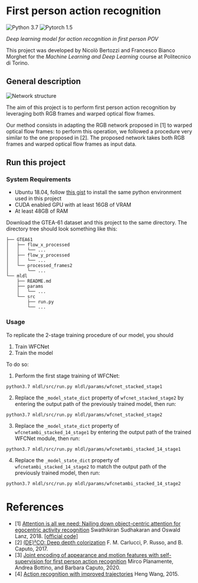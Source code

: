 # First person action recognition

![Python 3.7](https://img.shields.io/badge/Python-3.7-blue.svg?&logo=python&style=flat) ![Pytorch 1.5](https://img.shields.io/badge/Pytorch-1.5-blue.svg?&logo=pytorch&style=flat)

_Deep learning model for action recognition in first person POV_

This project was developed by Nicolò Bertozzi and Francesco Bianco Morghet for the _Machine Learning and Deep Learning_ course at Politecnico di Torino.

## General description

![Network structure](paper/schemi/two_stream2_img.png)

The aim of this project is to perform first person action recognition by leveraging both RGB frames and warped optical flow frames.

Our method consists in adapting the RGB network proposed in [1] to warped optical flow frames: to perform this operation, we followed a procedure very similar to the one proposed in [2]. The proposed network takes both RGB frames and warped optical flow frames as input data.

## Run this project

### System Requirements

 - Ubuntu 18.04, follow [this gist](https://gist.github.com/francibm97/da7a299d40aa7907175e585fc0182d6f) to install the same python environment used in this project
 - CUDA enabled GPU with at least 16GB of VRAM
 - At least 48GB of RAM

Download the GTEA-61 dataset and this project to the same directory. The directory tree should look something like this:

```
├── GTEA61
│   ├── flow_x_processed
│   │   └── ...
│   ├── flow_y_processed
│   │   └── ...
│   └── processed_frames2
│       └── ...
└── mldl
    ├── README.md
    ├── params
    │   └── ...
    └── src
        ├── run.py
        └── ...
```

### Usage

To replicate the 2-stage training procedure of our model, you should
1. Train WFCNet
2. Train the model

To do so:

1. Perform the first stage training of WFCNet: 
```
python3.7 mldl/src/run.py mldl/params/wfcnet_stacked_stage1
```

2. Replace the `_model_state_dict` property of `wfcnet_stacked_stage2` by entering the output path of the previously trained model, then run:
```
python3.7 mldl/src/run.py mldl/params/wfcnet_stacked_stage2
```

3. Replace the `_model_state_dict` property of `wfcnetambi_stacked_14_stage1` by entering the output path of the trained WFCNet module, then run:
```
python3.7 mldl/src/run.py mldl/params/wfcnetambi_stacked_14_stage1
```

4. Replace the `_model_state_dict` property of `wfcnetambi_stacked_14_stage2` to match the output path of the previously trained model, then run:
```
python3.7 mldl/src/run.py mldl/params/wfcnetambi_stacked_14_stage2
```

# References

 - [1] [Attention is all we need: Nailing down object-centric attention for egocentric activity recognition](https://arxiv.org/abs/1807.11794) Swathikiran Sudhakaran and Oswald Lanz, 2018. [[official code]](https://github.com/swathikirans/ego-rnn)
 - [2] [(DE)²CO: Deep depth colorization](https://arxiv.org/abs/1703.10881) F. M. Carlucci, P. Russo, and B. Caputo, 2017.
 - [3] [Joint encoding of appearance and motion features with self-supervision for first person action recognition](https://arxiv.org/abs/2002.03982) Mirco Planamente, Andrea Bottino, and Barbara Caputo, 2020.
 - [4] [Action recognition with improved trajectories](https://hal.inria.fr/hal-00873267v2/document) Heng Wang, 2015.